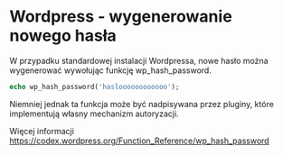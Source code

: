 Wordpress - wygenerowanie nowego hasła
======================================

W przypadku standardowej instalacji Wordpressa, nowe hasło można wygenerować wywołując funkcję wp_hash_password.

``` php
echo wp_hash_password('hasloooooooooooo');
```

Niemniej jednak ta funkcja może być nadpisywana przez pluginy, które implementują własny mechanizm autoryzacji.

Więcej informacji <https://codex.wordpress.org/Function_Reference/wp_hash_password>